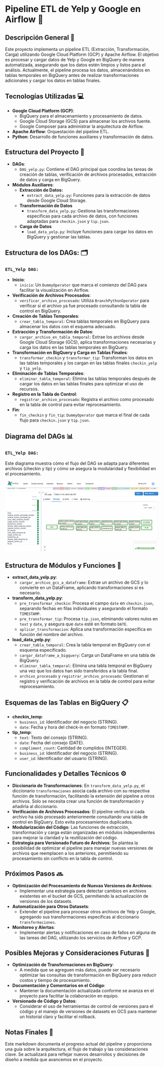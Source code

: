 # Pipeline ETL de Yelp y Google en Airflow 🚀

## Descripción General 📝

Este proyecto implementa un pipeline ETL (Extracción, Transformación, Carga) utilizando Google Cloud Platform (GCP) y Apache Airflow. El objetivo es procesar y cargar datos de Yelp y Google en BigQuery de manera automatizada, asegurando que los datos estén limpios y listos para el análisis. Actualmente, el pipeline procesa los datos, almacenándolos en tablas temporales en BigQuery antes de realizar transformaciones adicionales y cargar los datos en tablas finales.

## Tecnologías Utilizadas 💻

- **Google Cloud Platform (GCP)**:
  - BigQuery para el almacenamiento y procesamiento de datos.
  - Google Cloud Storage (GCS) para almacenar los archivos fuente.
  - Google Composer para administrar la arquitectura de Airflow.
- **Apache Airflow**: Orquestación del pipeline ETL.
- **Python**: Desarrollo de funciones auxiliares y transformación de datos.

## Estructura del Proyecto 📂

- **DAGs**:
  - `DAG_yelp.py`: Contiene el DAG principal que coordina las tareas de creación de tablas, verificación de archivos procesados, extracción de datos y carga en BigQuery.
- **Módulos Auxiliares**:
  - **Extracción de Datos:**
    - `extract_data_yelp.py`: Funciones para la extracción de datos desde Google Cloud Storage.
  - **Transformación de Datos**
    - `transform_data_yelp.py`: Gestiona las transformaciones específicas para cada archivo de datos, con funciones adaptadas para `checkin.json` y `tip.json`.
  - **Carga de Datos**
    - `load_data_yelp.py`: Incluye funciones para cargar los datos en BigQuery y gestionar las tablas.

## Estructura de los DAGs: 🗂️

### **``ETL_Yelp DAG:``**
- **Inicio**:
  - `inicio`: Un `DummyOperator` que marca el comienzo del DAG para facilitar la visualización en Airflow.
- **Verificación de Archivos Procesados**:
  - `verificar_archivo_procesado`: Utiliza `BranchPythonOperator` para verificar si el archivo ya fue procesado consultando la tabla de control en BigQuery.
- **Creación de Tablas Temporales**:
  - `crear_tabla_temporal`: Crea tablas temporales en BigQuery para almacenar los datos con el esquema adecuado.
- **Extracción y Transformación de Datos**:
  - `cargar_archivo_en_tabla_temporal`: Extrae los archivos desde Google Cloud Storage (GCS), aplica transformaciones necesarias y carga los datos en las tablas temporales en BigQuery.
- **Transformación en BigQuery y Carga en Tablas Finales**:
  - `transformar_checkin` y `transformar_tip`: Transforman los datos en las tablas temporales y los cargan en las tablas finales `checkin_yelp` y `tip_yelp`.
- **Eliminación de Tablas Temporales**:
  - `eliminar_tabla_temporal`: Elimina las tablas temporales después de cargar los datos en las tablas finales para optimizar el uso de recursos.
- **Registro en la Tabla de Control**:
  - `registrar_archivo_procesado`: Registra el archivo como procesado en la tabla de control para evitar reprocesamiento.
- **Fin**:
  - `fin_checkin` y `fin_tip`: `DummyOperator` que marca el final de cada flujo para `checkin.json` y `tip.json`.

## Diagrama del DAGs 📊

### **``ETL_Yelp DAG:``**

Este diagrama muestra cómo el flujo del DAG se adapta para diferentes archivos (checkin y tip) y cómo se asegura la modularidad y flexibilidad en el procesamiento.

![Diagrama del DAG](../../assets/Images/dag_yelp.png)


## Estructura de Módulos y Funciones 🔧

- **extract\_data\_yelp.py**:
  - `cargar_archivo_gcs_a_dataframe`: Extrae un archivo de GCS y lo convierte en un DataFrame, aplicando transformaciones si es necesario.
- **transform\_data\_yelp.py**:
  - `pre_transformar_checkin`: Procesa el campo `date` en `checkin.json`, separando fechas en filas individuales y asegurando el formato `TIMESTAMP`.
  - `pre_transformar_tip`: Procesa `tip.json`, eliminando valores nulos en `text` y `date`, y asegura que `date` esté en formato `DATE`.
  - `aplicar_transformacion`: Aplica una transformación específica en función del nombre del archivo.
- **load\_data\_yelp.py**:
  - `crear_tabla_temporal`: Crea la tabla temporal en BigQuery con el esquema especificado.
  - `cargar_dataframe_a_bigquery`: Carga un DataFrame en una tabla de BigQuery.
  - `eliminar_tabla_temporal`: Elimina una tabla temporal en BigQuery una vez que los datos han sido transferidos a la tabla final.
  - `archivo_procesado` y `registrar_archivo_procesado`: Gestionan el registro y verificación de archivos en la tabla de control para evitar reprocesamiento.

## Esquemas de las Tablas en BigQuery 📋

- **checkin\_temp**:
  - `business_id`: Identificador del negocio (STRING).
  - `date`: Fecha y hora del check-in en formato `TIMESTAMP`.
- **tip\_temp**:
  - `text`: Texto del consejo (STRING).
  - `date`: Fecha del consejo (DATE).
  - `compliment_count`: Cantidad de cumplidos (INTEGER).
  - `business_id`: Identificador del negocio (STRING).
  - `user_id`: Identificador del usuario (STRING).

## Funcionalidades y Detalles Técnicos ⚙️

- **Diccionario de Transformaciones**: En `transform_data_yelp.py`, el diccionario `transformaciones` asocia cada archivo con su respectiva función de transformación, facilitando la extensión del pipeline a otros archivos. Solo se necesita crear una función de transformación y añadirla al diccionario.
- **Verificación de Archivos Procesados**: El pipeline verifica si cada archivo ha sido procesado anteriormente consultando una tabla de control en BigQuery. Esto evita procesamientos duplicados.
- **Modularización del Código**: Las funciones de extracción, transformación y carga están organizadas en módulos independientes para mejorar la claridad y la reutilización del código.
- **Estrategia para Versionado Futuro de Archivos**: Se plantea la posibilidad de optimizar el pipeline para manejar nuevas versiones de archivos que reemplacen a los anteriores, permitiendo su procesamiento sin conflicto en la tabla de control.

## Próximos Pasos 🔜

- **Optimización del Procesamiento de Nuevas Versiones de Archivos**:
  - Implementar una estrategia para detectar cambios en archivos existentes en el bucket de GCS, permitiendo la actualización de versiones de los datasets.
- **Automatización para Otros Datasets**:
  - Extender el pipeline para procesar otros archivos de Yelp y Google, agregando sus transformaciones específicas al diccionario `transformaciones`.
- **Monitoreo y Alertas**:
  - Implementar alertas y notificaciones en caso de fallos en alguna de las tareas del DAG, utilizando los servicios de Airflow y GCP.

## Posibles Mejoras y Consideraciones Futuras 🌟

- **Optimización de Transformaciones en BigQuery**:
  - A medida que se agreguen más datos, puede ser necesario optimizar las consultas de transformación en BigQuery para reducir costos y tiempo de procesamiento.
- **Documentación y Comentarios en el Código**:
  - Mantener la documentación actualizada conforme se avanza en el proyecto para facilitar la colaboración en equipo.
- **Versionado de Código y Datos**:
  - Considerar el uso de herramientas de control de versiones para el código y el manejo de versiones de datasets en GCS para mantener un historial claro y facilitar el rollback.

## Notas Finales 📝

Este markdown documenta el progreso actual del pipeline y proporciona una guía sobre la arquitectura, el flujo de trabajo y las consideraciones clave. Se actualizará para reflejar nuevos desarrollos y decisiones de diseño a medida que avancemos en el proyecto.

